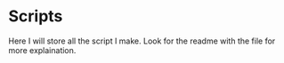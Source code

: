 # Scripts
Here I will store all the script I make. Look for the readme with the file for more explaination.

